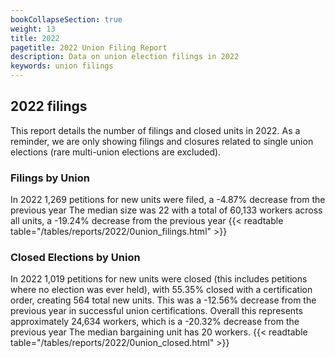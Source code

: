 ```yaml
---
bookCollapseSection: true
weight: 13
title: 2022
pagetitle: 2022 Union Filing Report
description: Data on union election filings in 2022
keywords: union filings
---
```


## 2022 filings

This report details the number of filings and closed units in 2022. As a reminder, we are only showing filings and closures related to single union elections (rare multi-union elections are excluded).

### Filings by Union
In 2022 1,269 petitions for new units were filed, a -4.87% decrease from the previous year The median size was 22 with a total of 60,133 workers across all units, a -19.24% decrease from the previous year
{{< readtable table="/tables/reports/2022/0union_filings.html" >}}

### Closed Elections by Union
In 2022 1,019 petitions for new units were closed (this includes petitions where no election was ever held), with 55.35% closed with a certification order, creating 564 total new units. This was a -12.56% decrease from the previous year in successful union certifications. Overall this represents approximately 24,634 workers, which is a -20.32% decrease from the previous year The median bargaining unit has 20 workers.
{{< readtable table="/tables/reports/2022/0union_closed.html" >}}

